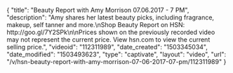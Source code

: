 {
    "title": "Beauty Report with Amy Morrison 07.06.2017 - 7 PM",
    "description": "Amy shares her latest beauty picks, including fragrance, makeup, self tanner and more.\nShop Beauty Report on HSN: http:\/\/goo.gl\/7Y2SPk\n\nPrices shown on the previously recorded video may not represent the current price. View hsn.com to view the current selling price.",
    "videoid": "112311989",
    "date_created": "1503345034",
    "date_modified": "1503493623",
    "type": "captivate",
    "layout": "video",
    "url": "\/v\/hsn-beauty-report-with-amy-morrison-07-06-2017-07-pm\/112311989"
}